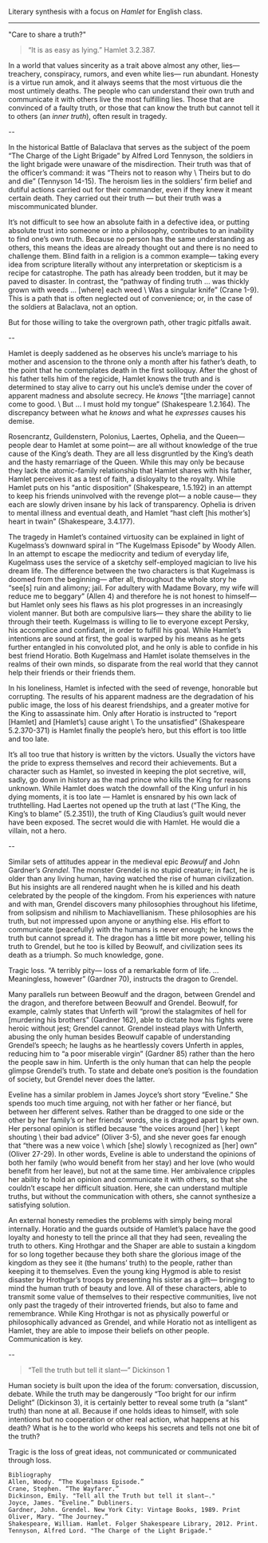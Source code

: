 Literary synthesis with a focus on *Hamlet* for English class.

---

"Care to share a truth?"

> “It is as easy as lying.” Hamlet 3.2.387.

In a world that values sincerity as a trait above almost any other, lies— treachery, conspiracy, rumors, and even white lies— run abundant. Honesty is a virtue run amok, and it always seems that the most virtuous die the most untimely deaths. The people who can understand their own truth and communicate it with others live the most fulfilling lies. Those that are convinced of a faulty truth, or those that can know the truth but cannot tell it to others (an *inner truth*), often result in tragedy.

--

In the historical Battle of Balaclava that serves as the subject of the poem “The Charge of the Light Brigade” by Alfred Lord Tennyson, the soldiers in the light brigade were unaware of the misdirection. Their truth was that of the officer’s command: it was “Theirs not to reason why \ Theirs but to do and die” (Tennyson 14-15). The heroism lies in the soldiers’ firm belief and dutiful actions carried out for their commander, even if they knew it meant certain death. They carried out their truth — but their truth was a miscommunicated blunder.

It’s not difficult to see how an absolute faith in a defective idea, or putting absolute trust into someone or into a philosophy, contributes to an inability to find one’s own truth. Because no person has the same understanding as others, this means the ideas are already thought out and there is no need to challenge them. Blind faith in a religion is a common example— taking every idea from scripture literally without any interpretation or skepticism is a recipe for catastrophe. The path has already been trodden, but it may be paved to disaster. In contrast, the “pathway of finding truth … was thickly grown with weeds … [where] each weed \ Was a singular knife” (Crane 1-9). This is a path that is often neglected out of convenience; or, in the case of the soldiers at Balaclava, not an option.

But for those willing to take the overgrown path, other tragic pitfalls await.

--

Hamlet is deeply saddened as he observes his uncle’s marriage to his mother and ascension to the throne only a month after his father’s death, to the point that he contemplates death in the first soliloquy. After the ghost of his father tells him of the regicide, Hamlet knows the truth and is determined to stay alive to carry out his uncle’s demise under the cover of apparent madness and absolute secrecy. He *knows* “[the marriage] cannot come to good. \ But … I must hold my tongue” (Shakespeare 1.2.164). The discrepancy between what he *knows* and what he *expresses* causes his demise.

Rosencrantz, Guildenstern, Polonius, Laertes, Ophelia, and the Queen— people dear to Hamlet at some point— are all without knowledge of the true cause of the King’s death. They are all less disgruntled by the King’s death and the hasty remarriage of the Queen. While this may only be because they lack the atomic-family relationship that Hamlet shares with his father, Hamlet perceives it as a test of faith, a disloyalty to the royalty. While Hamlet puts on his “antic disposition” (Shakespeare, 1.5.192) in an attempt to keep his friends uninvolved with the revenge plot— a noble cause— they each are slowly driven insane by his lack of transparency. Ophelia is driven to mental illness and eventual death, and Hamlet “hast cleft [his mother’s] heart in twain” (Shakespeare, 3.4.177).

The tragedy in Hamlet’s contained virtuosity can be explained in light of Kugelmass’s downward spiral in “The Kugelmass Episode” by Woody Allen. In an attempt to escape the mediocrity and tedium of everyday life, Kugelmass uses the service of a sketchy self-employed magician to live his dream life. The difference between the two characters is that Kugelmass is doomed from the beginning— after all, throughout the whole story he “see[s] ruin and alimony; jail. For adultery with Madame Bovary, my wife will reduce me to beggary” (Allen 4) and therefore he is not honest to himself— but Hamlet only sees his flaws as his plot progresses in an increasingly violent manner. But both are compulsive liars— they share the ability to lie through their teeth. Kugelmass is willing to lie to everyone except Persky, his accomplice and confidant, in order to fulfill his goal. While Hamlet’s intentions are sound at first, the goal is warped by his means as he gets further entangled in his convoluted plot, and he only is able to confide in his best friend Horatio. Both Kugelmass and Hamlet isolate themselves in the realms of their own minds, so disparate from the real world that they cannot help their friends or their friends them.

In his loneliness, Hamlet is infected with the seed of revenge, honorable but corrupting. The results of his apparent madness are the degradation of his public image, the loss of his dearest friendships, and a greater motive for the King to assassinate him. Only after Horatio is instructed to “report [Hamlet] and [Hamlet’s] cause aright \ To the unsatisfied” (Shakespeare 5.2.370-371) is Hamlet finally the people’s hero, but this effort is too little and too late.

It’s all too true that history is written by the victors. Usually the victors have the pride to express themselves and record their achievements. But a character such as Hamlet, so invested in keeping the plot secretive, will, sadly, go down in history as the mad prince who kills the King for reasons unknown. While Hamlet does watch the downfall of the King unfurl in his dying moments, it is too late — Hamlet is ensnared by his own lack of truthtelling. Had Laertes not opened up the truth at last (“The King, the King’s to blame” (5.2.351)), the truth of King Claudius’s guilt would never have been exposed. The secret would die with Hamlet. He would die a villain, not a hero.

--

Similar sets of attitudes appear in the medieval epic *Beowulf* and John Gardner’s *Grendel*. The monster Grendel is no stupid creature; in fact, he is older than any living human, having watched the rise of human civilization. But his insights are all rendered naught when he is killed and his death celebrated by the people of the kingdom. From his experiences with nature and with man, Grendel discovers many philosophies throughout his lifetime, from solipsism and nihilism to Machiavellianism. These philosophies are his truth, but not impressed upon anyone or anything else. His effort to communicate (peacefully) with the humans is never enough; he knows the truth but cannot spread it. The dragon has a little bit more power, telling his truth to Grendel, but he too is killed by Beowulf, and civilization sees its death as a triumph. So much knowledge, gone.

Tragic loss. “A terribly pity— loss of a remarkable form of life. … Meaningless, however” (Gardner 70), instructs the dragon to Grendel.

Many parallels run between Beowulf and the dragon, between Grendel and the dragon, and therefore between Beowulf and Grendel. Beowulf, for example, calmly states that Unferth will “prowl the stalagmites of hell for [murdering his brothers” (Gardner 162), able to dictate how his fights were heroic without jest; Grendel cannot. Grendel instead plays with Unferth, abusing the only human besides Beowulf capable of understanding Grendel’s speech; he laughs as he heartlessly covers Unferth in apples, reducing him to “a poor miserable virgin” (Gardner 85) rather than the hero the people saw in him. Unferth is the only human that can help the people glimpse Grendel’s truth. To state and debate one’s position is the foundation of society, but Grendel never does the latter.

Eveline has a similar problem in James Joyce’s short story “Eveline.” She spends too much time arguing, not with her father or her fiancé, but between her different selves. Rather than be dragged to one side or the other by her family’s or her friends’ words, she is dragged apart by her own. Her personal opinion is stifled because “the voices around [her] \ kept shouting \ their bad advice” (Oliver 3-5), and she never goes far enough that “there was a new voice \ which [she] slowly \ recognized as [her] own” (Oliver 27-29).  In other words, Eveline is able to understand the opinions of both her family (who would benefit from her stay) and her love (who would benefit from her leave), but not at the same time. Her ambivalence cripples her ability to hold an opinion and communicate it with others, so that she couldn’t escape her difficult situation. Here, she can understand multiple truths, but without the communication with others, she cannot synthesize a satisfying solution.

An external honesty remedies the problems with simply being moral internally. Horatio and the guards outside of Hamlet’s palace have the good loyalty and honesty to tell the prince all that they had seen, revealing the truth to others. King Hrothgar and the Shaper are able to sustain a kingdom for so long together because they both share the glorious image of the kingdom as they see it (the humans’ truth) to the people, rather than keeping it to themselves. Even the young king Hygmod is able to resist disaster by Hrothgar’s troops by presenting his sister as a gift— bringing to mind the human truth of beauty and love. All of these characters, able to transmit some value of themselves to their respective communities, live not only past the tragedy of their introverted friends, but also to fame and remembrance. While King Hrothgar is not as physically powerful or philosophically advanced as Grendel, and while Horatio not as intelligent as Hamlet, they are able to impose their beliefs on other people.
Communication is key.

--

> “Tell the truth but tell it slant—” Dickinson 1

Human society is built upon the idea of the forum: conversation, discussion, debate. While the truth may be dangerously “Too bright for our infirm Delight” (Dickinson 3), it is certainly better to reveal some truth (a “slant” truth) than none at all. Because if one holds ideas to himself, with sole intentions but no cooperation or other real action, what happens at his death? What is he to the world who keeps his secrets and tells not one bit of the truth?

Tragic is the loss of great ideas, not communicated or communicated through loss.

    Bibliography
    Allen, Woody. “The Kugelmass Episode.”
    Crane, Stephen. “The Wayfarer.”
    Dickinson, Emily. "Tell all the Truth but tell it slant—."
    Joyce, James. “Eveline.” Dubliners.
    Gardner, John. Grendel. New York City: Vintage Books, 1989. Print
    Oliver, Mary. “The Journey.”
    Shakespeare, William. Hamlet. Folger Shakespeare Library, 2012. Print.
    Tennyson, Alfred Lord. "The Charge of the Light Brigade."
